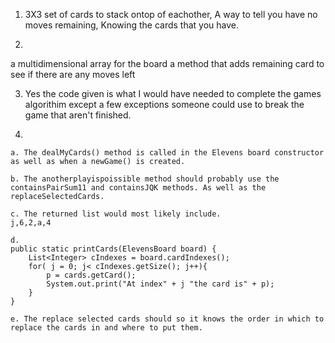 1. 3X3 set of cards to stack ontop of eachother, A way to tell you have no moves remaining, Knowing the cards that you have.

2.
a multidimensional array for the board
a method that adds remaining card to see if there are any moves left

3. Yes the code given is what I would have needed to complete the games algorithim except a few exceptions someone could use to break the game that aren't finished.


4. 

    a. The dealMyCards() method is called in the Elevens board constructor as well as when a newGame() is created.

    b. The anotherplayispoissible method should probably use the containsPairSum11 and containsJQK methods. As well as the replaceSelectedCards.

    c. The returned list would most likely include.
    j,6,2,a,4

    d.
    public static printCards(ElevensBoard board) { 
        List<Integer> cIndexes = board.cardIndexes(); 
        for( j = 0; j< cIndexes.getSize(); j++){
            p = cards.getCard();
            System.out.print("At index" + j "the card is" + p);
        }
    }

    e. The replace selected cards should so it knows the order in which to replace the cards in and where to put them.

 
 